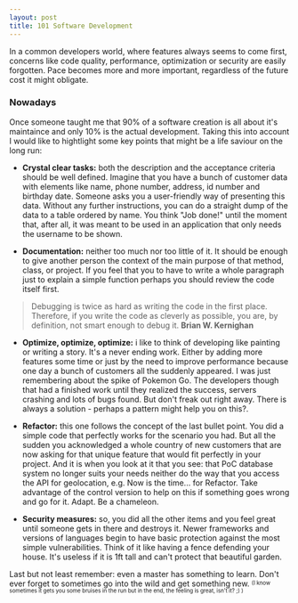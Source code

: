 ```yaml
---
layout: post
title: 101 Software Development
---
```


In a common developers world, where features always seems to come first, concerns like code quality, performance, optimization or security are easily forgotten. Pace becomes more and more important, regardless of the future cost it might obligate.

### Nowadays
Once someone taught me that 90% of a software creation is all about it's maintaince and only 10% is the actual development. Taking this into account I would like to hightlight some key points that might be a life saviour on the long run:

- **Crystal clear tasks:** both the description and the acceptance criteria should be well defined. Imagine that you have a bunch of customer data with elements like name, phone number, address, id number and birthday date. Someone asks you a user-friendly way of presenting this data. Without any further instructions, you can do a straight dump of the data to a table ordered by name. You think "Job done!" until the moment that, after all, it was meant to be used in an application that only needs the username to be shown. 

- **Documentation:** neither too much nor too little of it. It should be enough to give another person the context of the main purpose of that method, class, or project. If you feel that you to have to write a whole paragraph just to explain a simple function perhaps you should review the code itself first. 

> Debugging is twice as hard as writing the code in the first place. Therefore, if you write the code as cleverly 
> as possible, you are, by definition, not smart enough to debug it.
> **Brian W. Kernighan**

- **Optimize, optimize, optimize:** i like to think of developing like painting or writing a story. It's a never ending work. Either by adding more features some time or just by the need to improve performance because one day a bunch of customers all the suddenly appeared. I was just remembering about the spike of Pokemon Go. The developers though that had a finished work until they realized the success, servers crashing and lots of bugs found. But don't freak out right away. There is always a solution - perhaps a pattern might help you on this?.

- **Refactor:** this one follows the concept of the last bullet point. You did a simple code that perfectly works for the scenario you had. But all the sudden you acknowledged a whole country of new customers that are now asking for that unique feature that would fit perfectly in your project. And it is when you look at it that you see: that PoC database system no longer suits your needs neither do the way that you access the API for geolocation, e.g. Now is the time... for Refactor. Take advantage of the control version to help on this if something goes wrong and go for it. Adapt. Be a chameleon.

- **Security measures:** so, you did all the other items and you feel great until someone gets in there and destroys it. Newer frameworks and versions of languages begin to have basic protection against the most simple vulnerabilities. Think of it like having a fence defending your house. It's useless if it is 1ft tall and can't protect that beautiful garden. 

Last but not least remember: even a master has something to learn. Don't ever forget to sometimes go into the wild and get something new. 
<sup><sub>(I know sometimes it gets you some bruises in the run but in the end, the feeling is great, isn't it? ;) )</sub></sup> 



